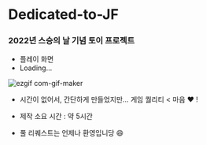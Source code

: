 # Dedicated-to-JF

### 2022년 스승의 날 기념 토이 프로젝트

- 플레이 화면
- Loading...

![ezgif com-gif-maker](https://user-images.githubusercontent.com/60930104/168449632-fe8294b1-7a64-43d2-8ee4-57103bbc2f84.gif)

- 시간이 없어서, 간단하게 만들었지만... 게임 퀄리티 < 마음 ♥️ !
- 제작 소요 시간 : 약 5시간

- 풀 리퀘스트는 언제나 환영입니당 😄
